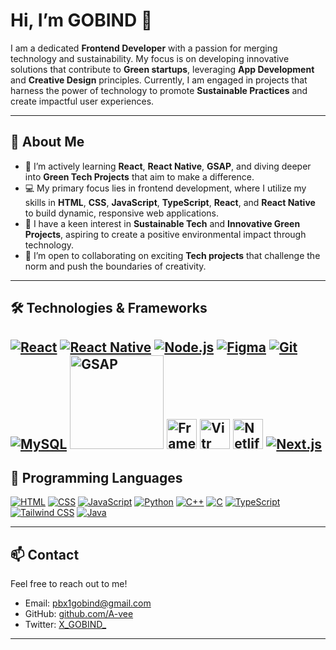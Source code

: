 # Hi, I’m **GOBIND** 👋

I am a dedicated **Frontend Developer** with a passion for merging technology and sustainability. My focus is on developing innovative solutions that contribute to **Green startups**, leveraging **App Development** and **Creative Design** principles. Currently, I am engaged in projects that harness the power of technology to promote **Sustainable Practices** and create impactful user experiences.

---

## 🚀 About Me

- 🌱 I’m actively learning **React**, **React Native**, **GSAP**, and diving deeper into **Green Tech Projects** that aim to make a difference.
- 💻 My primary focus lies in frontend development, where I utilize my skills in **HTML**, **CSS**, **JavaScript**, **TypeScript**, **React**, and **React Native** to build dynamic, responsive web applications.
- 👀 I have a keen interest in **Sustainable Tech** and **Innovative Green Projects**, aspiring to create a positive environmental impact through technology.
- 💞️ I’m open to collaborating on exciting **Tech projects** that challenge the norm and push the boundaries of creativity.

---

## 🛠️ Technologies & Frameworks

[![React](https://img.icons8.com/office/48/react.png)](https://reactjs.org/)
[![React Native](https://img.icons8.com/ios-filled/50/61DAFB/react-native.png)](https://reactnative.dev/)
[![Node.js](https://img.icons8.com/color/48/000000/nodejs.png)](https://nodejs.org/)
[![Figma](https://img.icons8.com/color/48/000000/figma.png)](https://www.figma.com/)
[![Git](https://img.icons8.com/color/48/000000/git.png)](https://git-scm.com/)
[![MySQL](https://img.icons8.com/color/48/000000/mysql-logo.png)](https://www.mysql.com/)
<a href="https://greensock.com/gsap" target="_blank"><img src="https://seeklogo.com/images/G/greensock-gsap-logo-75B48CEF01-seeklogo.com.png" width="150" alt="GSAP"></a>
<a href="https://framermotion.com" target="_blank"><img src="https://cdn.iconscout.com/icon/free/png-512/free-framer-logo-icon-download-in-svg-png-gif-file-formats--technology-social-media-company-vol-3-pack-logos-icons-3030143.png?f=webp&w=256" width="48" alt="Framer"></a>
<a href="https://vite.dev/" target="_blank"><img src="https://vitejs.dev/logo.svg" width="48" alt="Vitr"></a>
<a href="https://netlify.com" target="_blank"><img src="https://www.netlify.com/v3/img/components/logomark.png" width="48" alt="Netlify"></a>
[![Next.js](https://img.icons8.com/fluency/48/nextjs.png)](https://nextjs.org)  
---

## 💬 Programming Languages

[![HTML](https://img.icons8.com/color/48/000000/html-5--v1.png)](https://developer.mozilla.org/en-US/docs/Web/HTML)
[![CSS](https://img.icons8.com/color/48/000000/css3.png)](https://developer.mozilla.org/en-US/docs/Web/CSS)
[![JavaScript](https://img.icons8.com/color/48/000000/javascript.png)](https://www.javascript.com/)
[![Python](https://img.icons8.com/color/48/000000/python.png)](https://www.python.org/)
[![C++](https://img.icons8.com/color/48/000000/c-plus-plus-logo.png)](https://en.cppreference.com/w/)
[![C](https://img.icons8.com/color/48/000000/c-programming.png)](https://en.wikipedia.org/wiki/C_(programming_language))
[![TypeScript](https://img.icons8.com/color/48/000000/typescript.png)](https://www.typescriptlang.org/)
[![Tailwind CSS](https://img.icons8.com/color/48/000000/tailwindcss.png)](https://tailwindcss.com/)
[![Java](https://img.icons8.com/color/48/000000/java-coffee-cup-logo.png)](https://www.java.com/)


---

## 📫 Contact

Feel free to reach out to me!

- Email: [pbx1gobind@gmail.com](mailto:pbx1gobind@gmail.com)
- GitHub: [github.com/A-vee](https://github.com/A-vee)
- Twitter: [X_GOBIND_](https://x.com/X_GOBIND_)

---

